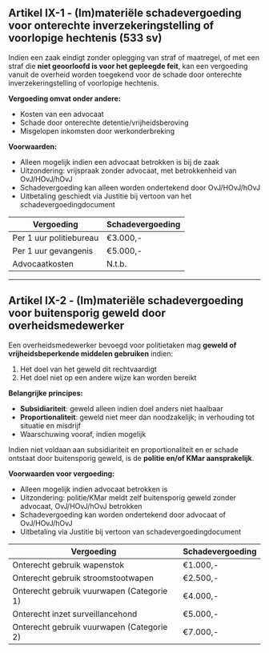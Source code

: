 ## **Artikel IX-1 - (Im)materiële schadevergoeding voor onterechte inverzekeringstelling of voorlopige hechtenis (533 sv)**

Indien een zaak eindigt zonder oplegging van straf of maatregel, of met een straf die **niet geoorloofd is voor het gepleegde feit**, kan een vergoeding vanuit de overheid worden toegekend voor de schade door onterechte inverzekeringstelling of voorlopige hechtenis.

**Vergoeding omvat onder andere:**

- Kosten van een advocaat  
- Schade door onterechte detentie/vrijheidsberoving  
- Misgelopen inkomsten door werkonderbreking  

**Voorwaarden:**

- Alleen mogelijk indien een advocaat betrokken is bij de zaak  
- Uitzondering: vrijspraak zonder advocaat, met betrokkenheid van OvJ/HOvJ/hOvJ  
- Schadevergoeding kan alleen worden ondertekend door OvJ/HOvJ/hOvJ  
- Uitbetaling geschiedt via Justitie bij vertoon van het schadevergoedingdocument

| Vergoeding | Schadevergoeding |
|------------|-----------------|
| Per 1 uur politiebureau | €3.000,- |
| Per 1 uur gevangenis | €5.000,- |
| Advocaatkosten | N.t.b. |

---

## **Artikel IX-2 - (Im)materiële schadevergoeding voor buitensporig geweld door overheidsmedewerker**

Een overheidsmedewerker bevoegd voor politietaken mag **geweld of vrijheidsbeperkende middelen gebruiken** indien:

1. Het doel van het geweld dit rechtvaardigt  
2. Het doel niet op een andere wijze kan worden bereikt  

**Belangrijke principes:**

- **Subsidiariteit**: geweld alleen indien doel anders niet haalbaar  
- **Proportionaliteit**: geweld niet meer dan noodzakelijk; in verhouding tot situatie en misdrijf  
- Waarschuwing vooraf, indien mogelijk

Indien niet voldaan aan subsidiariteit en proportionaliteit en er schade ontstaat door buitensporig geweld, is de **politie en/of KMar aansprakelijk**.  

**Voorwaarden voor vergoeding:**

- Alleen mogelijk indien advocaat betrokken is  
- Uitzondering: politie/KMar meldt zelf buitensporig geweld zonder advocaat, OvJ/HOvJ/hOvJ betrokken  
- Schadevergoeding kan worden ondertekend door advocaat of OvJ/HOvJ/hOvJ  
- Uitbetaling via Justitie bij vertoon van schadevergoedingdocument

| Vergoeding | Schadevergoeding |
|------------|-----------------|
| Onterecht gebruik wapenstok | €1.000,- |
| Onterecht gebruik stroomstootwapen | €2.500,- |
| Onterecht gebruik vuurwapen (Categorie 1) | €4.000,- |
| Onterecht inzet surveillancehond | €5.000,- |
| Onterecht gebruik vuurwapen (Categorie 2) | €7.000,- |
